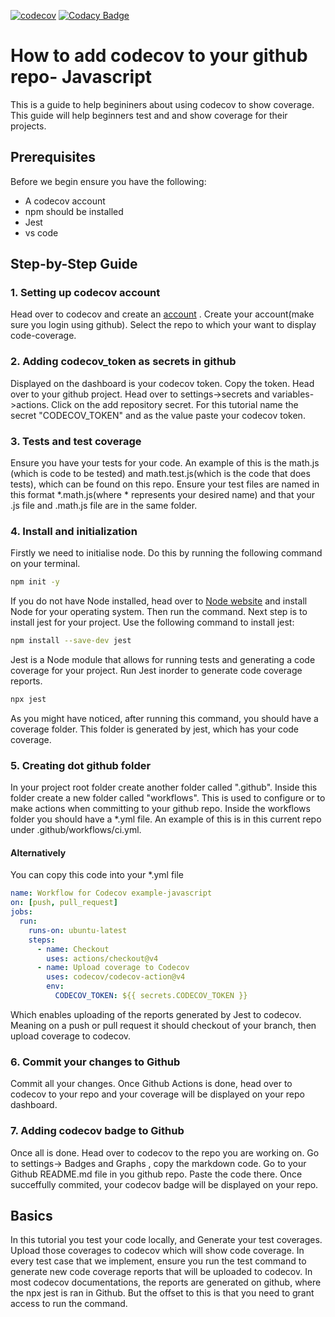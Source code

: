 [![codecov](https://codecov.io/gh/DanielDanzo/Integrating-Codecov/graph/badge.svg?token=tl4RAR98sH)](https://codecov.io/gh/DanielDanzo/Integrating-Codecov)
[![Codacy Badge](https://app.codacy.com/project/badge/Grade/7ab7a87467f44a198115a8b7299cf5b9)](https://app.codacy.com/gh/DanielDanzo/testing-codecov/dashboard?utm_source=gh&utm_medium=referral&utm_content=&utm_campaign=Badge_grade)
# How to add codecov to your github repo- Javascript

This is a guide to help begininers about using codecov to show coverage. This guide will help beginners test and and show coverage for their projects.

## Prerequisites

Before we begin ensure you have the following:

- A codecov account
- npm should be installed
- Jest
- vs code

## Step-by-Step Guide

### 1. Setting up codecov account

Head over to codecov and create an [account](https://about.codecov.io/) . Create your account(make sure you login using github). Select the repo to which your want to display code-coverage. 

### 2. Adding codecov_token as secrets in github

Displayed on the dashboard is your codecov token. Copy the token. Head over to your github project. Head over to settings->secrets and variables->actions. Click on the add repository secret. For this tutorial name the secret "CODECOV_TOKEN" and as the value paste your codecov token.

### 3. Tests and test coverage

Ensure you have your tests for your code. An example of this is the math.js (which is code to be tested) and math.test.js(which is the code that does tests), which can be found on this repo. Ensure your test files are named in this format *.math.js(where * represents your desired name) and that your .js file and .math.js file are in the same folder.

### 4. Install and initialization

Firstly we need to initialise node. Do this by running the following command on your terminal.

```bash
npm init -y
```

If you do not have Node installed, head over to [Node website](https://nodejs.org/en) and install Node for your operating system. Then run the command. Next step is to install jest for your project. Use the following command to install jest:

```bash
npm install --save-dev jest
```

Jest is a Node module that allows for running tests and generating a code coverage for your project. Run Jest inorder to generate code coverage reports.

```bash
npx jest
```

As you might have noticed, after running this command, you should have a coverage folder. This folder is generated by jest, which has your code coverage.

### 5. Creating dot github folder

In your project root folder create another folder called ".github". Inside this folder create a new folder called "workflows". This is used to configure or to make actions when committing to your github repo. Inside the workflows folder you should have a *.yml file. An example of this is in this current repo under .github/workflows/ci.yml. 

#### Alternatively

You can copy this code into your *.yml file

```yaml
name: Workflow for Codecov example-javascript
on: [push, pull_request]
jobs:
  run:
    runs-on: ubuntu-latest
    steps:
      - name: Checkout
        uses: actions/checkout@v4
      - name: Upload coverage to Codecov
        uses: codecov/codecov-action@v4
        env:
          CODECOV_TOKEN: ${{ secrets.CODECOV_TOKEN }}
```

Which enables uploading of the reports generated by Jest to codecov. Meaning on a push or pull request it should checkout of your branch, then upload coverage to codecov.

### 6. Commit your changes to Github

Commit all your changes. Once Github Actions is done, head over to codecov to your repo and your coverage will be displayed on your repo dashboard.

### 7. Adding codecov badge to Github

Once all is done. Head over to codecov to the repo you are working on. Go to settings-> Badges and Graphs , copy the markdown code. Go to your Github README.md file in you github repo. Paste the code there. Once succeffully commited, your codecov badge will be displayed on your repo.


## Basics

In this tutorial you test your code locally, and Generate your test coverages. Upload those coverages to codecov which will show code coverage. In every test case that we implement, ensure you run the test command to generate new code coverage reports that will be uploaded to codecov. In most codecov documentations, the reports are generated on github, where the npx jest is ran in Github. But the offset to this is that you need to grant access to run the command. 
